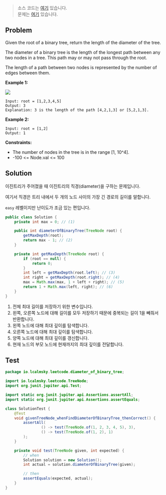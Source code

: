 > 소스 코드는 [여기](https://github.com/lcalmsky/leetcode/blob/master/src/main/java/io/lcalmsky/leetcode/diameter_of_binary_tree/Solution.java) 있습니다.  
> 문제는 [여기](https://leetcode.com/problems/diameter-of-binary-tree/) 있습니다.

## Problem

Given the root of a binary tree, return the length of the diameter of the tree.

The diameter of a binary tree is the length of the longest path between any two nodes in a tree. This path may or may not pass through the root.

The length of a path between two nodes is represented by the number of edges between them.

**Example 1:**

![](https://assets.leetcode.com/uploads/2021/03/06/diamtree.jpg)

```text
Input: root = [1,2,3,4,5]
Output: 3
Explanation: 3 is the length of the path [4,2,1,3] or [5,2,1,3].
```

**Example 2:**

```text
Input: root = [1,2]
Output: 1
```

**Constraints:**

* The number of nodes in the tree is in the range [1, 10^4].
* -100 <= Node.val <= 100

## Solution

이진트리가 주어졌을 때 이진트리의 직경(diameter)을 구하는 문제입니다.

여기서 직경은 트리 내에서 두 개의 노드 사이의 가장 긴 경로의 길이를 말합니다.

`easy` 레벨이지만 난이도가 조금 있는 편입니다.

```java
public class Solution {
    private int max = 0; // (1)

    public int diameterOfBinaryTree(TreeNode root) {
        getMaxDepth(root);
        return max - 1; // (2)
    }

    private int getMaxDepth(TreeNode root) {
        if (root == null) {
            return 0;
        }
        int left = getMaxDepth(root.left); // (3)
        int right = getMaxDepth(root.right); // (4)
        max = Math.max(max, 1 + left + right); // (5)
        return 1 + Math.max(left, right); // (6)
    }
}
```

1. 전체 최대 길이를 저장하기 위한 변수입니다.
2. 왼쪽, 오른쪽 노드에 대해 길이를 모두 저장하기 때문에 중복되는 길이 1을 빼줘서 반환합니다.
3. 왼쪽 노드에 대해 최대 깊이를 탐색합니다.
4. 오른쪽 노드에 대해 최대 깊이를 탐색합니다.
5. 양쪽 노드에 대해 최대 깊이를 갱신합니다.
6. 현재 노드의 부모 노드에 현재까지의 최대 깊이를 전달합니다.

## Test

```java
package io.lcalmsky.leetcode.diameter_of_binary_tree;

import io.lcalmsky.leetcode.TreeNode;
import org.junit.jupiter.api.Test;

import static org.junit.jupiter.api.Assertions.assertAll;
import static org.junit.jupiter.api.Assertions.assertEquals;

class SolutionTest {
    @Test
    void givenTreeNode_whenFindDiameterOfBinaryTree_thenCorrect() {
        assertAll(
                () -> test(TreeNode.of(1, 2, 3, 4, 5), 3),
                () -> test(TreeNode.of(1, 2), 1)
        );
    }

    private void test(TreeNode given, int expected) {
        // when
        Solution solution = new Solution();
        int actual = solution.diameterOfBinaryTree(given);

        // then
        assertEquals(expected, actual);
    }
}
```